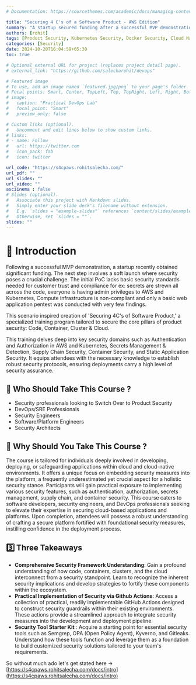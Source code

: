 ```yaml
---
# Documentation: https://sourcethemes.com/academic/docs/managing-content/

title: "Securing 4 C's of a Software Product - AWS Edition"
summary: "A startup secured funding after a successful MVP demonstration and created 'Securing 4C’s of Software Product' to enhance security across Code, Containers, Clusters, and Cloud. This training equips participants with essential skills in AWS and Kubernetes security, Container Security, and Static Application Security for secure deployments."
authors: [rohit]
tags: [Product Security, Kubernetes Security, Docker Security, Cloud Native Security, Pentesting, DevSecOps, AWS IAM, AWS EKS Security, Kubernetes RBAC, Container Security, Open Source Security, Cloud Security, DevOps Security, Security Compliance, GitHub Actions Security, SAST, SCA, Compliance as Code, Secrets Management, OPA, Kyverno, Trivy, Gitleaks, AWS SCPs, Golden Containers, IRSA(IAM Roles Service Account), Dependency Checker,IMDSv2 enforcement]
categories: [Security]
date: 2024-10-20T16:04:59+05:30
toc: true

# Optional external URL for project (replaces project detail page).
# external_link: "https://github.com/salecharohit/devops"

# Featured image
# To use, add an image named `featured.jpg/png` to your page's folder.
# Focal points: Smart, Center, TopLeft, Top, TopRight, Left, Right, BottomLeft, Bottom, BottomRight.
# image:
#   caption: "Practical DevOps Lab"
#   focal_point: "Smart"
#   preview_only: false

# Custom links (optional).
#   Uncomment and edit lines below to show custom links.
# links:
# - name: Follow
#   url: https://twitter.com
#   icon_pack: fab
#   icon: twitter

url_code: "https://s4cpaws.rohitsalecha.com/"
url_pdf: ""
url_slides: ""
url_video: ""
asciinema : false
# Slides (optional).
#   Associate this project with Markdown slides.
#   Simply enter your slide deck's filename without extension.
#   E.g. `slides = "example-slides"` references `content/slides/example-slides.md`.
#   Otherwise, set `slides = ""`.
slides: ""
---
```


# 👋 Introduction

Following a successful MVP demonstration, a startup recently obtained significant funding. The next step involves a soft launch where security poses a crucial challenge. The initial PoC lacks basic security standards needed for customer trust and compliance for ex: secrets are strewn all across the code, everyone is having admin privileges to AWS and Kubernetes, Compute infrastructure is non-compliant and only a basic web application pentest was conducted with very few findings.

This scenario inspired creation of 'Securing 4C's of Software Product,' a specialized training program tailored to secure the core pillars of product security: Code, Container, Cluster & Cloud.

This training delves deep into key security domains such as Authentication and Authorization in AWS and Kubernetes, Secrets Management & Detection, Supply Chain Security, Container Security, and Static Application Security. It equips attendees with the necessary knowledge to establish robust security protocols, ensuring deployments carry a high level of security assurance.

## 🤺 Who Should Take This Course ?

- Security professionals looking to Switch Over to Product Security
- DevOps/SRE Professionals
- Security Engineers
- Software/Platform Engineers
- Security Architects

## 🎩 Why Should You Take This Course ?

The course is tailored for individuals deeply involved in developing, deploying, or safeguarding applications within cloud and cloud-native environments. It offers a unique focus on embedding security measures into the platform, a frequently underestimated yet crucial aspect for a holistic security stance. Participants will gain practical exposure to implementing various security features, such as authentication, authorization, secrets management, supply chain, and container security. This course caters to software developers, security engineers, and DevOps professionals seeking to elevate their expertise in securing cloud-based applications and platforms. Upon completion, attendees will possess a robust understanding of crafting a secure platform fortified with foundational security measures, instilling confidence in the deployment process.

## 3️⃣ Three Takeaways

- **Comprehensive Security Framework Understanding**: Gain a profound understanding of how code, containers, clusters, and the cloud interconnect from a security standpoint. Learn to recognize the inherent security implications and develop strategies to fortify these components within the ecosystem.
- **Practical Implementation of Security via Github Actions**: Access a collection of practical, readily implementable GitHub Actions designed to construct security guardrails within their existing environments. These actions provide a streamlined approach to integrate security measures into the development and deployment pipeline.
- **Security Tool Starter Kit** : Acquire a starting point for essential security tools such as Semgrep, OPA (Open Policy Agent), Kyverno, and Gitleaks. Understand how these tools function and leverage them as a foundation to build customized security solutions tailored to your team's requirements.

So without much ado let's get stated here -> [https://s4cpaws.rohitsalecha.com/docs/intro](https://s4cpaws.rohitsalecha.com/docs/intro)